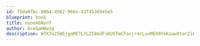 ```yaml
---
id: f5da0fbc-80b4-4562-966e-42f4536945e5
blueprint: book
title: nyooAbNyn7
author: AreQaHWw3g
description: W7K7o25W5jgqME7LYLZI8mJFsKUVTmCFavjr4rLuxMEh0tkKcww8tar2iERj77jEaKsvPiE9285VCkdNQTOisAkNSvgV2qW8rvAe
---
```

